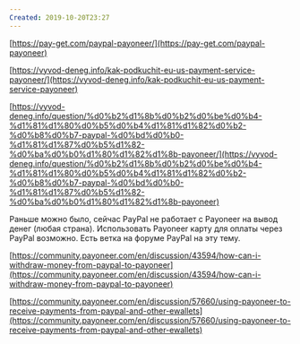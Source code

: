 ```yaml
---
Created: 2019-10-20T23:27
---
```

[https://pay-get.com/paypal-payoneer/](https://pay-get.com/paypal-payoneer)

[https://vyvod-deneg.info/kak-podkuchit-eu-us-payment-service-payoneer/](https://vyvod-deneg.info/kak-podkuchit-eu-us-payment-service-payoneer)

[https://vyvod-deneg.info/question/%d0%b2%d1%8b%d0%b2%d0%be%d0%b4-%d1%81%d1%80%d0%b5%d0%b4%d1%81%d1%82%d0%b2-%d0%b8%d0%b7-paypal-%d0%bd%d0%b0-%d1%81%d1%87%d0%b5%d1%82-%d0%ba%d0%b0%d1%80%d1%82%d1%8b-payoneer/](https://vyvod-deneg.info/question/%d0%b2%d1%8b%d0%b2%d0%be%d0%b4-%d1%81%d1%80%d0%b5%d0%b4%d1%81%d1%82%d0%b2-%d0%b8%d0%b7-paypal-%d0%bd%d0%b0-%d1%81%d1%87%d0%b5%d1%82-%d0%ba%d0%b0%d1%80%d1%82%d1%8b-payoneer)

Раньше можно было, сейчас PayPal не работает с Payoneer на вывод денег (любая страна). Использовать Payoneer карту для оплаты через PayPal возможно. Есть ветка на форуме PayPal на эту тему.

[https://community.payoneer.com/en/discussion/43594/how-can-i-withdraw-money-from-paypal-to-payoneer](https://community.payoneer.com/en/discussion/43594/how-can-i-withdraw-money-from-paypal-to-payoneer)

[https://community.payoneer.com/en/discussion/57660/using-payoneer-to-receive-payments-from-paypal-and-other-ewallets](https://community.payoneer.com/en/discussion/57660/using-payoneer-to-receive-payments-from-paypal-and-other-ewallets)